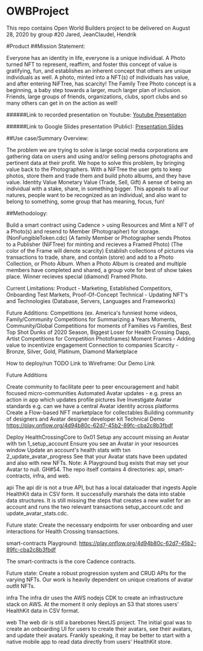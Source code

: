 # OWBProject

This repo contains Open World Builders project to be delivered on August 28, 2020 by group #20 Jared, JeanClaudel, Hendrik

#Product
##Mission Statement:

Everyone has an identity in life, everyone is a unique individual.  A Photo turned NFT to represent, reaffirm, and foster this concept of value is gratifying, fun, and establishes an inherent concept that others are unique individuals as well. A photo, minted into a NFT(s) of individuals has value, and after entering NiFTree, has scarcity!
The Family Tree Photo concept is a beginning, a baby step towards a larger, much larger plan of inclusion.  Friends, large groups of friends, organizations, clubs, sport clubs and so many others can get in on the action as well!

######Link to recorded presentation on Youtube:
<a href="https://www.youtube.com/watch?v=qpdWmAlYGFc" target="_blank">Youtube Presentation</a>

######Link to Google Slides presentation (Public):
<a href="https://docs.google.com/presentation/d/1_uZHEz2w2oEb2xmsR_WvHk7nTEpayRAXm8VWkMNoUhU/edit#slide=id.g92384450cf_3_212">Presentation Slides</a>

##Use case/Summary Overview:

The problem we are trying to solve is large social media corporations are gathering data on users and using and/or selling persons photographs and pertinent data at their profit. We hope to solve this problem, by bringing value back to the Photographers.  With a NiFTree the user gets to keep photos, store them and trade them and build photo albums, and they have value.
    Identity Value
    Monetary Value (Trade, Sell, Gift)
A sense of being an individual with a stake, share, in something bigger.
This appeals to all our natures, people want to be recognized as an individual, and also want to belong to something, some group that has meaning, focus, fun!

##Methodology:

Build a smart contract using Cadence > using Resources and Mint a NFT of a Photo(s) and resend to Member (Photographer) for storage. (NonFungibleToken.cdc)
  (A family Member or Photographer sends Photos to a Publisher (NiFTree) for minting and recieves a Framed Photo)
  (The color of the Frame will denote scarcity)
Establish collections of pictures via transactions to trade, share, and contain (store) and add to a Photo Collection, or Photo Album.
When a Photo Album is created and multiple members have completed and shared, a group vote for best of show takes place.
Winner recieves special (diamond) Framed Photo.

Current Limitations:
Product - Marketing, Established Competitors, Onboarding Test Markets, Proof-Of-Concept
Technical - Updating NFT's and Technologies (Database, Servers, Languages and Frameworks)

Future Additions:
Competitions (ex. America's funniest home videos, Family/Community Competitions for Summarizing a Years Moments, Community/Global Competitions for moments of Families vs Families, Best Top Shot Dunks of 2020 Season, Biggest Loser for Health Crossing Dapp, Artist Competitions for Competition Photoframes)
Moment Frames - Adding value to incentivize engagement 
Connection to companies
Scarcity - Bronze, Silver, Gold, Platinum, Diamond
Marketplace


How to deploy/run
TODO 
Link to Wireframe: Our Demo Link


Future Additions

Create community to facilitate peer to peer encouragement and habit focused micro-communities
Automated Avatar updates - e.g. press an action in app which updates profile pictures live
Investigate Avatar standards e.g. can we have a central Avatar identity across platforms
Create a Flow-based NFT marketplace for collectables
Building community of designers and Avatar designer developer kit
Technical
Demo
https://play.onflow.org/4d94b80c-62d7-45b2-89fc-cba2c8b3fbdf

Deploy HealthCrossingCore to 0x01
Setup any account missing an Avatar with txn 1_setup_account
Ensure you see an Avatar in your resources window
Update an account's health stats with txn 2_update_avatar_progress
See that your Avatar stats have been updated and also with new NFTs. Note: A Playground bug exists that may set your Avatar to null. GH#54.
The repo itself contains 4 directories: api, smart-contracts, infra, and web.

api
The api dir is not a true API, but has a local dataloader that ingests Apple HealthKit data in CSV form. It successfully marshals the data into stable data structures. It is still missing the steps that creates a new wallet for an account and runs the two relevant transactions setup_account.cdc and update_avatar_stats.cdc.

Future state: Create the necessary endpoints for user onboarding and user interactions for Health Crossing transactions.

smart-contracts
Playground: https://play.onflow.org/4d94b80c-62d7-45b2-89fc-cba2c8b3fbdf

The smart-contracts is the core Cadence contracts.

Future state: Create a robust progression system and CRUD APIs for the varying NFTs. Our work is heavily dependent on unique creations of avatar outfit NFTs.

infra
The infra dir uses the AWS nodejs CDK to create an infrastructure stack on AWS. At the moment it only deploys an S3 that stores users' HealthKit data in CSV format.

web
The web dir is still a barebones NextJS project. The initial goal was to create an onboarding UI for users to create their avatars, see their avatars, and update their avatars. Frankly speaking, it may be better to start with a native mobile app to read data directly from users' HealthKit store.
